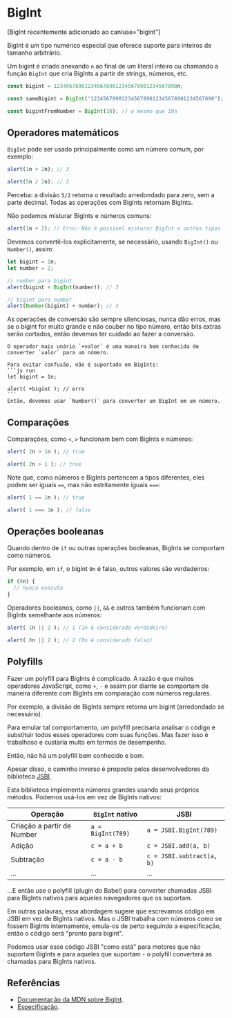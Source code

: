 # BigInt

[BigInt recentemente adicionado ao caniuse="bigint"]

BigInt é um tipo numérico especial que oferece suporte para inteiros de tamanho arbitrário.

Um bigint é criado anexando `n` ao final de um literal inteiro ou chamando a função `BigInt` que cria BigInts a partir de strings, números, etc.

```js
const bigint = 1234567890123456789012345678901234567890n;

const sameBigint = BigInt("1234567890123456789012345678901234567890");

const bigintFromNumber = BigInt(10); // o mesmo que 10n
```

## Operadores matemáticos

`BigInt` pode ser usado principalmente como um número comum, por exemplo:

```js run
alert(1n + 2n); // 3

alert(5n / 2n); // 2
```

Perceba: a divisão `5/2` retorna o resultado arredondado para zero, sem a parte decimal. Todas as operações com BigInts retornam BigInts.

Não podemos misturar BigInts e números comuns:

```js run
alert(1n + 2); // Erro: Não é possível misturar BigInt e outros tipos
```

Devemos convertê-los explicitamente, se necessário, usando `BigInt()` ou `Number()`, assim:

```js run
let bigint = 1n;
let number = 2;

// number para bigint
alert(bigint + BigInt(number)); // 3

// bigint para number
alert(Number(bigint) + number); // 3
```

As operações de conversão são sempre silenciosas, nunca dão erros, mas se o bigint for muito grande e não couber no tipo número, então bits extras serão cortados, então devemos ter cuidado ao fazer a conversão.

````smart header="O operador mais unário não é suportado em BigInts"
O operador mais unário `+valor` é uma maneira bem conhecida de converter `valor` para um número.

Para evitar confusão, não é suportado em BigInts:
```js run
let bigint = 1n;

alert( +bigint ); // erro
```
Então, devemos usar `Number()` para converter um BigInt em um número.
````

## Comparações

Comparações, como `<`, `>` funcionam bem com BigInts e números:

```js run
alert( 2n > 1n ); // true

alert( 2n > 1 ); // true
```

Note que, como números e BigInts pertencem a tipos diferentes, eles podem ser iguais `==`, mas não estritamente iguais `===`:

```js run
alert( 1 == 1n ); // true

alert( 1 === 1n ); // false
```

## Operações booleanas

Quando dentro de `if` ou outras operações booleanas, BigInts se comportam como números.

Por exemplo, em `if`, o bigint `0n` é falso, outros valores são verdadeiros:

```js run
if (0n) {
  // nunca executa
}
```
Operadores booleanos, como `||`, `&&` e outros também funcionam com BigInts semelhante aos números:

```js run
alert( 1n || 2 ); // 1 (1n é considerado verdadeiro)

alert( 0n || 2 ); // 2 (0n é considerado falso)
```

## Polyfills

Fazer um polyfill para BigInts é complicado. A razão é que muitos operadores JavaScript, como `+`, `-` e assim por diante se comportam de maneira diferente com BigInts em comparação com números regulares.

Por exemplo, a divisão de BigInts sempre retorna um bigint (arredondado se necessário).

Para emular tal comportamento, um polyfill precisaria analisar o código e substituir todos esses operadores com suas funções. Mas fazer isso é trabalhoso e custaria muito em termos de desempenho.

Então, não há um polyfill bem conhecido e bom.

Apesar disso, o caminho inverso é proposto pelos desenvolvedores da biblioteca [JSBI](https://github.com/GoogleChromeLabs/jsbi).

Esta biblioteca implementa números grandes usando seus próprios métodos. Podemos usá-los em vez de BigInts nativos:

| Operação | `BigInt` nativo | JSBI |
|-----------|-----------------|------|
| Criação a partir de Number | `a = BigInt(789)` | `a = JSBI.BigInt(789)` |
| Adição | `c = a + b` | `c = JSBI.add(a, b)` |
| Subtração	| `c = a - b` | `c = JSBI.subtract(a, b)` |
| ... | ... | ... |

...E então use o polyfill (plugin do Babel) para converter chamadas JSBI para BigInts nativos para aqueles navegadores que os suportam.

Em outras palavras, essa abordagem sugere que escrevamos código em JSBI em vez de BigInts nativos. Mas o JSBI trabalha com números como se fossem BigInts internamente, emula-os de perto seguindo a especificação, então o código será "pronto para bigint".

Podemos usar esse código JSBI "como está" para motores que não suportam BigInts e para aqueles que suportam - o polyfill converterá as chamadas para BigInts nativos.

## Referências

- [Documentação da MDN sobre BigInt](mdn:/JavaScript/Reference/Global_Objects/BigInt).
- [Especificação](https://tc39.es/ecma262/#sec-bigint-objects).
